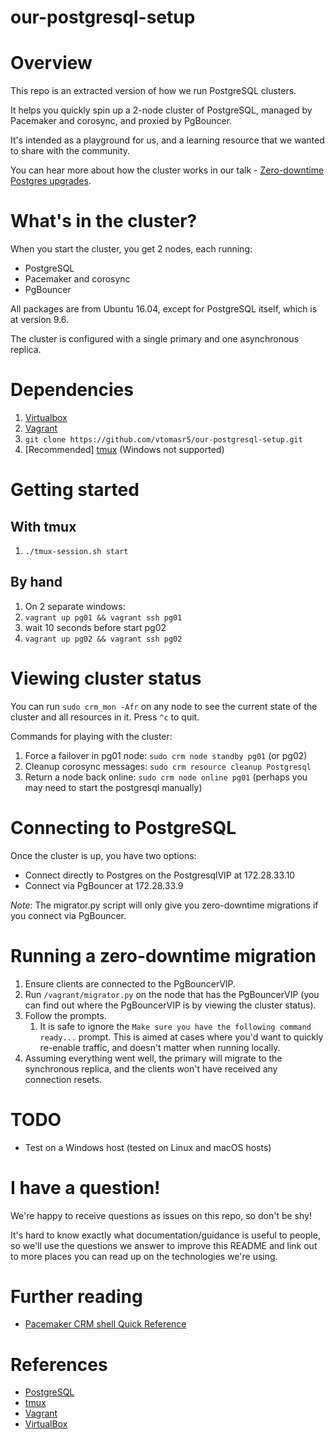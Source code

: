 our-postgresql-setup
====================

# Overview

This repo is an extracted version of how we run PostgreSQL clusters.

It helps you quickly spin up a 2-node cluster of PostgreSQL, managed by Pacemaker and corosync, and proxied by PgBouncer.

It's intended as a playground for us, and a learning resource that we wanted to share with the community.

You can hear more about how the cluster works in our talk - [Zero-downtime Postgres upgrades](https://www.youtube.com/watch?v=SAkNBiZzEX8).

# What's in the cluster?

When you start the cluster, you get 2 nodes, each running:

  - PostgreSQL
  - Pacemaker and corosync
  - PgBouncer

All packages are from Ubuntu 16.04, except for PostgreSQL itself, which is at version 9.6.

The cluster is configured with a single primary and one asynchronous replica.

# Dependencies
1. [Virtualbox](https://www.virtualbox.org/wiki/Downloads)
2. [Vagrant](http://www.vagrantup.com/downloads.html)
3. `git clone https://github.com/vtomasr5/our-postgresql-setup.git`
4. [Recommended] [tmux](https://tmux.github.io) (Windows not supported)

# Getting started

## With tmux 
1.  `./tmux-session.sh start`

## By hand
1.  On 2 separate windows:
2.  `vagrant up pg01 && vagrant ssh pg01`
3.  wait 10 seconds before start pg02
4.  `vagrant up pg02 && vagrant ssh pg02`

# Viewing cluster status

You can run `sudo crm_mon -Afr` on any node to see the current state of the cluster and all resources in it. Press `^c` to quit.

Commands for playing with the cluster:
1. Force a failover in pg01 node: `sudo crm node standby pg01` (or pg02)
2. Cleanup corosync messages: `sudo crm resource cleanup Postgresql`
3. Return a node back online: `sudo crm node online pg01` (perhaps you may need to start the postgresql manually)

# Connecting to PostgreSQL

Once the cluster is up, you have two options:

  - Connect directly to Postgres on the PostgresqlVIP at 172.28.33.10
  - Connect via PgBouncer at 172.28.33.9

*Note*: The migrator.py script will only give you zero-downtime migrations if you connect via PgBouncer.

# Running a zero-downtime migration

1. Ensure clients are connected to the PgBouncerVIP.
2. Run `/vagrant/migrator.py` on the node that has the PgBouncerVIP (you can find out where the PgBouncerVIP is by viewing the cluster status).
3. Follow the prompts.
    1. It is safe to ignore the `Make sure you have the following command ready...` prompt. This is aimed at cases where you'd want to quickly re-enable traffic, and doesn't matter when running locally.
4. Assuming everything went well, the primary will migrate to the synchronous replica, and the clients won't have received any connection resets.

# TODO

* Test on a Windows host (tested on Linux and macOS hosts)

# I have a question!

We're happy to receive questions as issues on this repo, so don't be shy!

It's hard to know exactly what documentation/guidance is useful to people, so we'll use the questions we answer to improve this README and link out to more places you can read up on the technologies we're using.

# Further reading
* [Pacemaker CRM shell Quick Reference](https://github.com/ClusterLabs/pacemaker/blob/master/doc/pcs-crmsh-quick-ref.md)

# References
* [PostgreSQL](https://www.postgresql.org)
* [tmux](https://tmux.github.io)
* [Vagrant](http://vagrantup.com)
* [VirtualBox](http://www.virtualbox.org)
